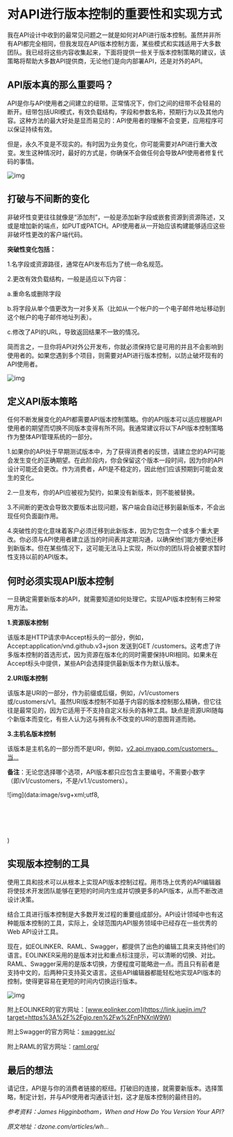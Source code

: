 # 对API进行版本控制的重要性和实现方式

我在API设计中收到的最常见问题之一就是如何对API进行版本控制。虽然并非所有API都完全相同，但我发现在API版本控制方面，某些模式和实践适用于大多数团队。我已经将这些内容收集起来，下面将提供一些关于版本控制策略的建议，该策略将帮助大多数API提供商，无论他们是向内部署API，还是对外的API。

## API版本真的那么重要吗？

API是你与API使用者之间建立的纽带。正常情况下，你们之间的纽带不会轻易的断开。纽带包括URI模式，有效负载结构，字段和参数名称，预期行为以及其他内容。这种方法的最大好处是显而易见的：API使用者的理解不会变更，应用程序可以保证持续有效。

但是，永久不变是不现实的。有时因为业务变化，你可能需要对API进行重大改变。发生这种情况时，最好的方式是，你确保不会做任何会导致API使用者修复代码的事情。



![img](https://user-gold-cdn.xitu.io/2019/8/7/16c69d8809ad2792?imageView2/0/w/1280/h/960/format/webp/ignore-error/1)



## 打破与不间断的变化

非破坏性变更往往就像是“添加剂”，一般是添加新字段或嵌套资源到资源陈述，又或是增加新的端点，如PUT或PATCH。API使用者从一开始应该构建能够适应这些非破坏性更改的客户端代码。

**突破性变化包括：**

1.名字段或资源路径，通常在API发布后为了统一命名规范。

2.更改有效负载结构，一般是适应以下内容：

a.重命名或删除字段

b.将字段从单个值更改为一对多关系（比如从一个帐户的一个电子邮件地址移动到这个帐户的电子邮件地址列表）。

c.修改了API的URL，导致返回结果不一致的情况。

简而言之，一旦你将API对外公开发布，你就必须保持它是可用的并且不会影响到使用者的。如果您遇到多个项目，则需要对API进行版本控制，以防止破坏现有的API使用者。



![img](https://user-gold-cdn.xitu.io/2019/8/7/16c69d8eaa6065a8?imageView2/0/w/1280/h/960/format/webp/ignore-error/1)



## 定义API版本策略

任何不断发展变化的API都需要API版本控制策略。你的API版本可以适应根据API使用者的期望而切换不同版本变得有所不同。我通常建议将以下API版本控制策略作为整体API管理系统的一部分。

1.如果你的API处于早期测试版本中，为了获得消费者的反馈，请建立您的API可能会发生变化的正确期望。在此阶段内，你会保留这个版本一段时间，因为你的API设计可能还会更改。作为消费者，API是不稳定的，因此他们应该预期到可能会发生的变化。

2.一旦发布，你的API应被视为契约，如果没有新版本，则不能被替换。

3.不间断的更改会导致次要版本出现问题，客户端会自动迁移到最新版本，不会出现任何负面副作用。

4.突破性的变化意味着客户必须迁移到此新版本，因为它包含一个或多个重大更改。你必须与API使用者建立适当的时间表并定期沟通，以确保他们能方便地迁移到新版本。但在某些情况下，这可能无法马上实现，所以你的团队将会被要求暂时性支持以前的API版本。

## 何时必须实现API版本控制

一旦确定需要新版本的API，就需要知道如何处理它。实现API版本控制有三种常用方法。

**1.资源版本控制**

该版本是HTTP请求中Accept标头的一部分，例如，Accept:application/vnd.github.v3+json 发送到GET /customers。这考虑了许多版本控制的首选形式，因为资源在版本化的同时需要保持URI相同。如果未在Accept标头中提供，某些API会选择提供最新版本作为默认版本。

**2.URI版本控制**

该版本是URI的一部分，作为前缀或后缀，例如，/v1/customers 或/customers/v1。虽然URI版本控制不如基于内容的版本控制那么精确，但它往往是最常见的，因为它适用于不支持自定义标头的各种工具。缺点是资源URI随每个新版本而变化，有些人认为这与拥有永不改变的URI的意图背道而驰。

**3.主机名版本控制**

该版本是主机名的一部分而不是URI，例如，[v2.api.myapp.com/customers。当…](https://link.juejin.im/?target=https%3A%2F%2Fv2.api.myapp.com%2Fcustomers%E3%80%82%E5%BD%93%E6%8A%80%E6%9C%AF%E9%99%90%E5%88%B6%E9%98%BB%E6%AD%A2%E5%9F%BA%E4%BA%8EURI%E6%88%96Accept%E6%A0%87%E5%A4%B4%E5%88%B0API%E7%9A%84%E6%AD%A3%E7%A1%AE%E5%90%8E%E7%AB%AF%E7%89%88%E6%9C%AC%E6%97%B6%EF%BC%8C%E5%B0%86%E4%BD%BF%E7%94%A8%E6%AD%A4%E6%96%B9%E6%B3%95%E3%80%82)

**备注**：无论您选择哪个选项，API版本都只应包含主要编号。不需要小数字（即/v1/customers，不是/v1.1/customers）。



![img](data:image/svg+xml;utf8,<?xml version="1.0"?><svg xmlns="http://www.w3.org/2000/svg" version="1.1" width="1002" height="174"></svg>)



## 实现版本控制的工具

使用工具和技术可以从根本上实现API版本控制过程。用市场上优秀的API编辑器将使技术开发团队能够在更短的时间内生成并切换更多的API版本，从而不断改进设计决策。

结合工具进行版本控制是大多数开发过程的重要组成部分。API设计领域中也有这种能版本控制的工具，实际上，全球范围内API服务领域中已经存在一些优秀的Web API设计工具。

现在，如EOLINKER、RAML、Swagger，都提供了出色的编辑工具来支持他们的语言。EOLINKER采用的是版本对比和重点标注提示，可以清晰的切换、对比。RAML、Swagger采用的是版本切换，方便程度可能略逊一点。而且只有前者是支持中文的，后两种只支持英文语言。这些API编辑器都能轻松地实现API版本的控制，使得更容易在更短的时间内切换运行版本。



![img](https://user-gold-cdn.xitu.io/2019/8/7/16c6a1e8b466bee3?imageView2/0/w/1280/h/960/format/webp/ignore-error/1)



附上EOLINKER的官方网址：[www.eolinker.com](https://link.juejin.im/?target=https%3A%2F%2Fgio.ren%2Fw%2FnPNXnW9W)

附上Swagger的官方网址：[swagger.io/](https://link.juejin.im/?target=https%3A%2F%2Fswagger.io%2F)

附上RAML的官方网址：[raml.org/](https://link.juejin.im/?target=https%3A%2F%2Framl.org%2F)

## 最后的想法

请记住，API是与你的消费者链接的枢纽。打破旧的连接，就需要新版本。选择策略，制定计划，并与API使用者沟通该计划，这才是版本控制的最终目的。

*参考资料：James Higginbotham，When and How Do You Version Your API?*

*原文地址：dzone.com/articles/wh…*
